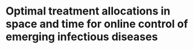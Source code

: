 # Optimal treatment allocations in space and time for online control of emerging infectious diseases
